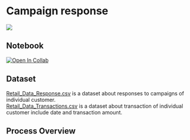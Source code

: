 # Campaign response
[![](https://img.shields.io/badge/-Python-yellow)](https://www.python.org/)

## Notebook
[![Open In Collab](https://colab.research.google.com/assets/colab-badge.svg)](https://colab.research.google.com/github/NittyNice/BADS7105-CRM-Analytics/blob/main/Assignment-4_Campaign%20response/Campaign_response_model.ipynb) 

## Dataset
[Retail_Data_Response.csv](https://github.com/NittyNice/BADS7105-CRM-Analytics/blob/main/data/Retail_Data_Response.csv) is a dataset about responses to campaigns of individual customer.  
[Retail_Data_Transactions.csv](https://github.com/NittyNice/BADS7105-CRM-Analytics/blob/main/data/Retail_Data_Transactions.csv) is a dataset about transaction of individual customer include date and transaction amount.

## Process Overview
